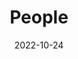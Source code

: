 ---
title: People
date: 2022-10-24

type: landing

sections:
  - block: people
    content:
      title: The Team
      subtitle: >
        *A team is a group of individuals working together to achieve their goals. Team members help one another realize their true potential and create an environment that allows everyone to surpass their limitations. These team members have directly aided me in my research and have helped me become a better scientist.*
      # Choose which groups/teams of users to display.
      #   Edit `user_groups` in each user's profile to add them to one or more of these groups.
      user_groups:
          - Principal Investigator
          - Postdoctoral Researchers
          - Graduate Students
          - Committee Service
          - Undergraduate Students
          - Research Associates
          - Administration
          - Alumni
      sort_by: Params.last_name
      sort_ascending: true
    design:
      show_interests: false
      show_role: true
      show_social: true
---